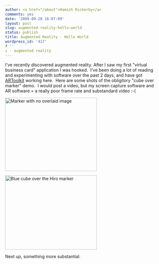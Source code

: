 ```yaml
---
author: <a href="/about">Hamish Rickerby</a>
comments: yes
date: '2009-09-20 16:07:09'
layout: post
slug: augmented-reality-hello-world
status: publish
title: Augmented Reality - Hello World
wordpress_id: '417'
? ''
: - augmented reality
---
```


I've recently discovered augmented reality. After I saw my first "virtual business card" application I was hooked.  I've been doing a lot of reading and experimenting with software over the past 2 days, and have got <a href="http://www.hitl.washington.edu/artoolkit/" target="_blank">ARToolkit</a> working here.  Here are some shots of the obligitory "cube over marker" demo.  I would post a video, but my screen capture software and AR software = a really poor frame rate and substandard video :-(

<a href="http://hamishrickerby.com/wp-content/uploads/2009/09/Screen-shot-2009-09-20-at-16.57.47.png"><img class="size-medium wp-image-418" title="AR Marker" src="http://hamishrickerby.com/wp-content/uploads/2009/09/Screen-shot-2009-09-20-at-16.57.47-300x239.png" alt="Marker with no overlaid image" width="300" height="239" /></a>

<a href="http://hamishrickerby.com/wp-content/uploads/2009/09/Screen-shot-2009-09-20-at-16.58.01.png"><img class="size-medium wp-image-419" title="Cube over marker" src="http://hamishrickerby.com/wp-content/uploads/2009/09/Screen-shot-2009-09-20-at-16.58.01-300x242.png" alt="Blue cube over the Hiro marker" width="300" height="242" /></a>

Next up, something more substantial.